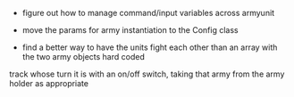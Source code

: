 - figure out how to manage command/input variables across armyunit 


- move the params for army instantiation to the Config class


- find a better way to have the units fight each other than an array with the two army objects hard coded

track whose turn it is with an on/off switch, taking that army from the army holder as appropriate
